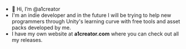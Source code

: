 - 👋 Hi, I’m @a1creator
- I'm an indie developer and in the future I will be trying to help new programmers through Unity's learning curve with free tools and asset packs developed by me.
- I have my own website at **a1creator.com** where you can check out all my releases.
<!---
a1-games/a1-games is a ✨ special ✨ repository because its `README.md` (this file) appears on your GitHub profile.
You can click the Preview link to take a look at your changes.
--->
